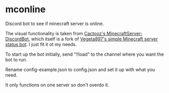 # mconline
Discord bot to see if minecraft server is online.

The visual functionality is taken from [Cactooz's MinecraftServer-DiscordBot](https://github.com/Cactooz/MinecraftServer-DiscordBot), which itself is a fork of [Vegeta897's simple Minecraft server status bot](https://gist.github.com/vegeta897/e4410669c921c2ab7635e1d0153b0bc6). I just fit it ot my needs.

To start up the bot initially, send "!!load" to the channel where you want the bot to run.

Rename config-example.json to config.json and set it up with what you need.

It only functions on one server so don't overdo it.